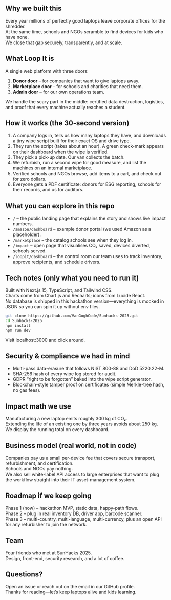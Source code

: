 ## Why we built this
Every year millions of perfectly good laptops leave corporate offices for the shredder.  
At the same time, schools and NGOs scramble to find devices for kids who have none.  
We close that gap securely, transparently, and at scale.

## What Loop It is
A single web platform with three doors:

1. **Donor door** – for companies that want to give laptops away.  
2. **Marketplace door** – for schools and charities that need them.  
3. **Admin door** – for our own operations team.

We handle the scary part in the middle: certified data destruction, logistics, and proof that every machine actually reaches a student.

## How it works (the 30-second version)
1. A company logs in, tells us how many laptops they have, and downloads a tiny wipe script built for their exact OS and drive type.  
2. They run the script (takes about an hour). A green check-mark appears on their dashboard when the wipe is verified.  
3. They pick a pick-up date. Our van collects the batch.  
4. We refurbish, run a second wipe for good measure, and list the machines on an internal marketplace.  
5. Verified schools and NGOs browse, add items to a cart, and check out for zero dollars.  
6. Everyone gets a PDF certificate: donors for ESG reporting, schools for their records, and us for auditors.

## What you can explore in this repo
- `/` – the public landing page that explains the story and shows live impact numbers.  
- `/amazon/dashboard` – example donor portal (we used Amazon as a placeholder).  
- `/marketplace` – the catalog schools see when they log in.  
- `/impact` – open page that visualises CO₂ saved, devices diverted, schools served.  
- `/loopit/dashboard` – the control room our team uses to track inventory, approve recipients, and schedule drivers.

## Tech notes (only what you need to run it)
Built with Next.js 15, TypeScript, and Tailwind CSS.  
Charts come from Chart.js and Recharts; icons from Lucide React.  
No database is shipped in this hackathon version—everything is mocked in JSON so you can spin it up without env files.

```bash
git clone https://github.com/VanGoghCode/Sunhacks-2025.git  
cd Sunhacks-2025  
npm install  
npm run dev  
```
Visit localhost:3000 and click around.

## Security & compliance we had in mind
- Multi-pass data-erasure that follows NIST 800-88 and DoD 5220.22-M.  
- SHA-256 hash of every wipe log stored for audit.  
- GDPR “right to be forgotten” baked into the wipe script generator.  
- Blockchain-style tamper proof on certificates (simple Merkle-tree hash, no gas fees).

## Impact math we use
Manufacturing a new laptop emits roughly 300 kg of CO₂.  
Extending the life of an existing one by three years avoids about 250 kg.  
We display the running total on every dashboard.

## Business model (real world, not in code)
Companies pay us a small per-device fee that covers secure transport, refurbishment, and certification.  
Schools and NGOs pay nothing.  
We also sell white-label API access to large enterprises that want to plug the workflow straight into their IT asset-management system.

## Roadmap if we keep going
Phase 1 (now) – hackathon MVP, static data, happy-path flows.  
Phase 2 – plug in real inventory DB, driver app, barcode scanner.  
Phase 3 – multi-country, multi-language, multi-currency, plus an open API for any refurbisher to join the network.

## Team
Four friends who met at SunHacks 2025.  
Design, front-end, security research, and a lot of coffee.

## Questions?
Open an issue or reach out on the email in our GitHub profile.  
Thanks for reading—let’s keep laptops alive and kids learning.